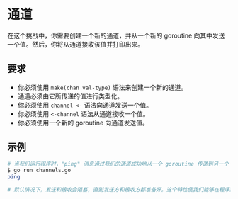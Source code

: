 # 通道

在这个挑战中，你需要创建一个新的通道，并从一个新的 goroutine 向其中发送一个值。然后，你将从通道接收该值并打印出来。

## 要求

- 你必须使用 `make(chan val-type)` 语法来创建一个新的通道。
- 通道必须由它所传递的值进行类型化。
- 你必须使用 `channel <-` 语法向通道发送一个值。
- 你必须使用 `<-channel` 语法从通道接收一个值。
- 你必须使用一个新的 goroutine 向通道发送值。

## 示例

```sh
# 当我们运行程序时，"ping" 消息通过我们的通道成功地从一个 goroutine 传递到另一个 goroutine。
$ go run channels.go
ping

# 默认情况下，发送和接收会阻塞，直到发送方和接收方都准备好。这个特性使我们能够在程序结束时等待 "ping" 消息，而无需使用任何其他同步方式。
```
